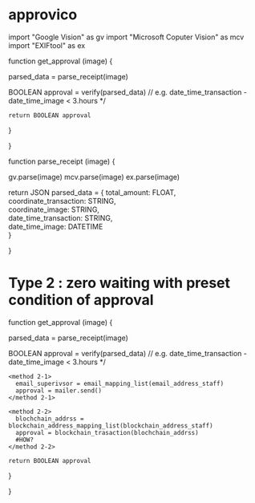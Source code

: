# approvico




import "Google Vision" as gv
import "Microsoft Coputer Vision" as mcv
import "EXIFtool" as ex

function get_approval (image) {

  parsed_data = parse_receipt(image) 
  
  BOOLEAN approval = verify(parsed_data) // e.g. date_time_transaction - date_time_image < 3.hours */
  
    return BOOLEAN approval
  }

}


function parse_receipt (image) {

  gv.parse(image)
  mcv.parse(image)
  ex.parse(image)

  return JSON parsed_data = {
      total_amount: FLOAT, <br>
      coordinate_transaction: STRING, <br> 
      coordinate_image: STRING, <br>
      date_time_transaction: STRING, <br>
      date_time_image: DATETIME <br>
    }
  
  }

# Type 2 : zero waiting with preset condition of approval



function get_approval (image) {

  parsed_data = parse_receipt(image) 
  
  BOOLEAN approval = verify(parsed_data) // e.g. date_time_transaction - date_time_image < 3.hours */

    <method 2-1>
      email_superivsor = email_mapping_list(email_address_staff)
      approval = mailer.send()
    </method 2-1>

    <method 2-2>
      blochchain_addrss = blockchain_address_mapping_list(blockchain_address_staff)
      approval = blockchain_trasaction(blochchain_addrss) 
      #HOW?
    </method 2-2>

    return BOOLEAN approval
  }

}








